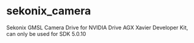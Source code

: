 # sekonix_camera

Sekonix GMSL Camera Drive for NVIDIA Drive AGX Xavier Developer Kit, can only be used for SDK 5.0.10